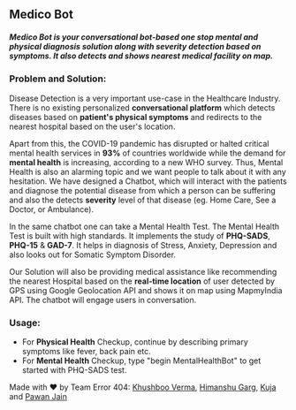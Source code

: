 ## Medico Bot
##### Medico Bot is your conversational bot-based one stop mental and physical diagnosis solution along with severity detection based on symptoms. It also detects and shows nearest medical facility on map.

### Problem and Solution:
Disease Detection is a very important use-case in the Healthcare Industry. There is no existing personalized **conversational platform** which detects diseases based on **patient's physical symptoms** and redirects to the nearest hospital based on the user's location.

Apart from this, the COVID-19 pandemic has disrupted or halted critical mental health services in **93%** of countries worldwide while the demand for **mental health** is increasing, according to a new WHO survey. Thus, Mental Health is also an alarming topic and we want people to talk about it with any hesitation.
We have designed a Chatbot, which will interact with the patients and diagnose the potential disease from which a person can be suffering and also the detects **severity** level of that disease (eg. Home Care, See a Doctor, or Ambulance).

In the same chatbot one can take a Mental Health Test. The Mental Health Test is built with high standards. It implements the study of **PHQ-SADS**, **PHQ-15** & **GAD-7**. It helps in diagnosis of Stress, Anxiety, Depression and also looks out for Somatic Symptom Disorder.

Our Solution will also be providing medical assistance like recommending the nearest Hospital based on the **real-time location** of user detected by GPS using Google Geolocation API and shows it on map using MapmyIndia API. The chatbot will engage users in conversation.

### Usage:
- For **Physical Health** Checkup, continue by describing primary symptoms like fever, back pain etc.
- For **Mental Health** Checkup, type "begin MentalHealthBot" to get started with PHQ-SADS test.

Made with ❤️ by Team Error 404: [Khushboo Verma](https://github.com/vermakhushboo), [Himanshu Garg](http://github.com/merrcury), [Kuja](https://github.com/kuja24) and [Pawan Jain](https://github.com/jainpawan21)
